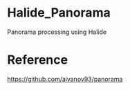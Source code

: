 # Halide_Panorama
Panorama processing using Halide



# Reference
https://github.com/aivanov93/panorama
